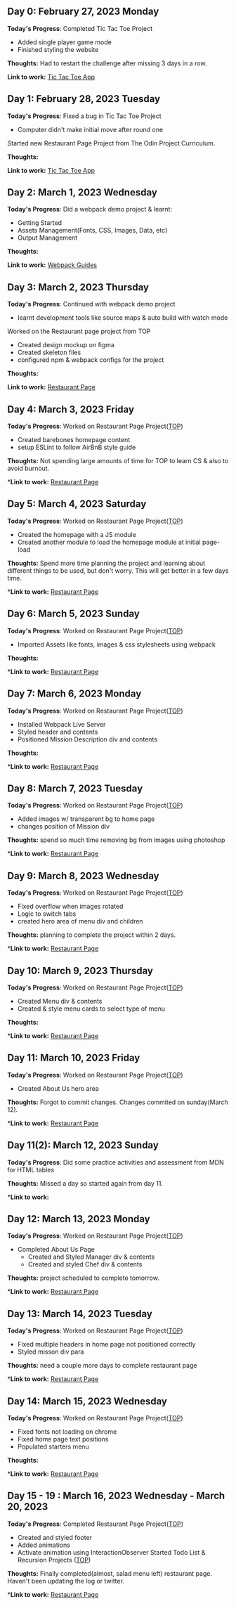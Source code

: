 ## Day 0: February 27, 2023 Monday

**Today's Progress**: 
Completed Tic Tac Toe Project
- Added single player game mode
- Finished styling the website

**Thoughts:** 
Had to restart the challenge after missing 3 days in a row.

**Link to work:** [Tic Tac Toe App](https://github.com/sandeepdotcode/tic-tac-toe)

## Day 1: February 28, 2023 Tuesday

**Today's Progress**: 
Fixed a bug in Tic Tac Toe Project
- Computer didn't make initial move after round one

Started new Restaurant Page Project from The Odin Project Curriculum.

**Thoughts:** 

**Link to work:** [Tic Tac Toe App](https://github.com/sandeepdotcode/tic-tac-toe)

## Day 2: March 1, 2023 Wednesday

**Today's Progress**: 
Did a webpack demo project & learnt:
- Getting Started
- Assets Management(Fonts, CSS, Images, Data, etc)
- Output Management

**Thoughts:** 

**Link to work:** [Webpack Guides](https://webpack.js.org/guides/)

## Day 3: March 2, 2023 Thursday

**Today's Progress**: 
Continued with webpack demo project
- learnt development tools like source maps & auto build with watch mode

Worked on the Restaurant page project from TOP
- Created design mockup on figma
- Created skeleton files
- configured npm & webpack configs for the project


**Thoughts:** 

**Link to work:** [Restaurant Page](https://github.com/sandeepdotcode/restaurant-page)

## Day 4: March 3, 2023 Friday

**Today's Progress**: 
Worked on Restaurant Page Project([TOP](https://www.theodinproject.com))
- Created barebones homepage content
- setup ESLint to follow AirBnB style guide

**Thoughts:** Not spending large amounts of time for TOP to learn CS & also to avoid burnout. 

***Link to work:** [Restaurant Page](https://github.com/sandeepdotcode/restaurant-page)

## Day 5: March 4, 2023 Saturday

**Today's Progress**: 
Worked on Restaurant Page Project([TOP](https://www.theodinproject.com))
- Created the homepage with a JS module
- Created another module to load the homepage module at initial page-load

**Thoughts:** Spend more time planning the project and learning about different things to be used, but don't worry. This will get better in a few days time.

***Link to work:** [Restaurant Page](https://github.com/sandeepdotcode/restaurant-page)

## Day 6: March 5, 2023 Sunday

**Today's Progress**: 
Worked on Restaurant Page Project([TOP](https://www.theodinproject.com))
- Imported Assets like fonts, images & css stylesheets using webpack

**Thoughts:** 

***Link to work:** [Restaurant Page](https://github.com/sandeepdotcode/restaurant-page)

## Day 7: March 6, 2023 Monday

**Today's Progress**: 
Worked on Restaurant Page Project([TOP](https://www.theodinproject.com))
- Installed Webpack Live Server
- Styled header and contents
- Positioned Mission Description div and contents

**Thoughts:** 

***Link to work:** [Restaurant Page](https://github.com/sandeepdotcode/restaurant-page)

## Day 8: March 7, 2023 Tuesday

**Today's Progress**: 
Worked on Restaurant Page Project([TOP](https://www.theodinproject.com))
- Added images w/ transparent bg to home page
- changes position of Mission div

**Thoughts:** spend so much time removing bg from images using photoshop

***Link to work:** [Restaurant Page](https://github.com/sandeepdotcode/restaurant-page)

## Day 9: March 8, 2023 Wednesday

**Today's Progress**: 
Worked on Restaurant Page Project([TOP](https://www.theodinproject.com))
- Fixed overflow when images rotated
- Logic to switch tabs
- created hero area of menu div and children

**Thoughts:** planning to complete the project within 2 days.

***Link to work:** [Restaurant Page](https://github.com/sandeepdotcode/restaurant-page)

## Day 10: March 9, 2023 Thursday

**Today's Progress**: 
Worked on Restaurant Page Project([TOP](https://www.theodinproject.com))
- Created Menu div & contents
- Created & style menu cards to select type of menu

**Thoughts:** 

***Link to work:** [Restaurant Page](https://github.com/sandeepdotcode/restaurant-page)

## Day 11: March 10, 2023 Friday

**Today's Progress**: 
Worked on Restaurant Page Project([TOP](https://www.theodinproject.com))
- Created About Us hero area

**Thoughts:** Forgot to commit changes. Changes commited on sunday(March 12).

***Link to work:** [Restaurant Page](https://github.com/sandeepdotcode/restaurant-page)

## Day 11(2): March 12, 2023 Sunday

**Today's Progress**: 
Did some practice activities and assessment from MDN for HTML tables

**Thoughts:** Missed a day so started again from day 11.

***Link to work:**

## Day 12: March 13, 2023 Monday

**Today's Progress**: 
Worked on Restaurant Page Project([TOP](https://www.theodinproject.com))
- Completed About Us Page
  - Created and Styled Manager div & contents
  - Created and styled Chef div & contents

**Thoughts:** project scheduled to complete tomorrow.

***Link to work:** [Restaurant Page](https://github.com/sandeepdotcode/restaurant-page)

## Day 13: March 14, 2023 Tuesday

**Today's Progress**: 
Worked on Restaurant Page Project([TOP](https://www.theodinproject.com))
- Fixed multiple headers in home page not positioned correctly
- Styled misson div para

**Thoughts:** need a couple more days to complete restaurant page

***Link to work:** [Restaurant Page](https://github.com/sandeepdotcode/restaurant-page)

## Day 14: March 15, 2023 Wednesday

**Today's Progress**: 
Worked on Restaurant Page Project([TOP](https://www.theodinproject.com))
- Fixed fonts not loading on chrome
- Fixed home page text positions
- Populated starters menu

**Thoughts:** 

***Link to work:** [Restaurant Page](https://github.com/sandeepdotcode/restaurant-page)

## Day 15 - 19 : March 16, 2023 Wednesday - March 20, 2023

**Today's Progress**: 
Completed Restaurant Page Project([TOP](https://www.theodinproject.com))
- Created and styled footer
- Added animations
- Activate animation using InteractionObserver
Started Todo List & Recursion Projects ([TOP](https://www.theodinproject.com))

**Thoughts:** Finally completed(almost, salad menu left) restaurant page. Haven't been updating the log or twitter.

***Link to work:** [Restaurant Page](https://github.com/sandeepdotcode/restaurant-page)